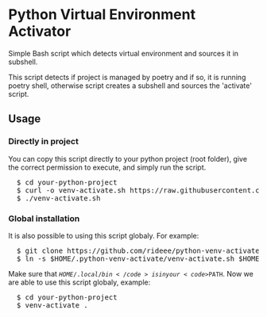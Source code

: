 # Python Virtual Environment Activator

Simple Bash script which detects virtual environment and sources it in subshell.

This script detects if project is managed by poetry and if so,
it is running poetry shell, otherwise script creates a subshell and sources the
'activate' script.

## Usage

### Directly in project

You can copy this script directly to your python project (root folder),
give the correct permission to execute,
and simply run the script.
<pre>
  $ cd your-python-project
  $ curl -o venv-activate.sh https://raw.githubusercontent.com/rideee/python-venv-activate/main/venv-activate.sh && chmod u+x venv-activate.sh
  $ ./venv-activate.sh
</pre>

### Global installation

It is also possible to using this script globaly. For example:
<pre>
  $ git clone https://github.com/rideee/python-venv-activate $HOME/.python-venv-activate
  $ ln -s $HOME/.python-venv-activate/venv-activate.sh $HOME/.local/bin/venv-activate
</pre>
Make sure that <code>$HOME/.local/bin</code> is in your <code>$PATH</code>.
Now we are able to use this script globaly, example:
<pre>
  $ cd your-python-project
  $ venv-activate .
</pre>
